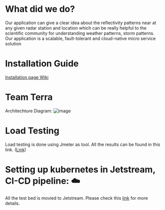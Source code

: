 # What did we do?
Our application can give a clear idea about the reflectivity patterns near at any given radar station and location which can be really helpful to the scientific community for understanding weather patterns, storm patterns. Our application is a scalable, fault-tolerant and cloud-native micro service solution

# Installation Guide 
[Installation page Wiki](https://github.com/airavata-courses/terra/wiki/Installation-Guide)

# Team Terra
Architechture Diagram:
![image](https://user-images.githubusercontent.com/58596028/162120662-fe6aeb17-483d-4de5-99b5-8b89a2517abd.png)


# Load Testing 
Load testing is done using Jmeter as tool. All the results can be found in this link. ([Link](https://github.com/airavata-courses/terra/wiki/Milestone--2.0-Motivation))

# Setting up kubernetes in Jetstream, CI-CD pipeline: ☁️
All the test bed is movied to Jetstream. Please check this [link](https://github.com/airavata-courses/terra/wiki/Motivation) for more details.

